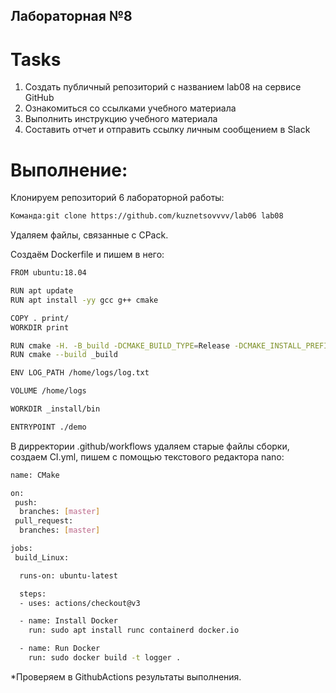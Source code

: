 ## Лабораторная №8


# Tasks
1. Создать публичный репозиторий с названием lab08 на сервисе GitHub
2. Ознакомиться со ссылками учебного материала
3. Выполнить инструкцию учебного материала
4. Составить отчет и отправить ссылку личным сообщением в Slack

# Выполнение:
Клонируем репозиторий 6 лабораторной работы:
```bash
Команда:git clone https://github.com/kuznetsovvvv/lab06 lab08
```

Удаляем файлы, связанные с CPack.

Создаём Dockerfile и пишем в него:
```bash
FROM ubuntu:18.04

RUN apt update
RUN apt install -yy gcc g++ cmake

COPY . print/
WORKDIR print

RUN cmake -H. -B_build -DCMAKE_BUILD_TYPE=Release -DCMAKE_INSTALL_PREFIX=_install
RUN cmake --build _build

ENV LOG_PATH /home/logs/log.txt

VOLUME /home/logs

WORKDIR _install/bin

ENTRYPOINT ./demo
```

В дирректории .github/workflows удаляем старые файлы сборки, создаем CI.yml, пишем с помощью текстового редактора nano:

```bash
name: CMake

on:
 push:
  branches: [master]
 pull_request:
  branches: [master]

jobs: 
 build_Linux:

  runs-on: ubuntu-latest

  steps:
  - uses: actions/checkout@v3

  - name: Install Docker
    run: sudo apt install runc containerd docker.io

  - name: Run Docker
    run: sudo docker build -t logger .
```

*Проверяем в GithubActions результаты выполнения.












